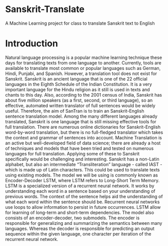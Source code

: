 # Sanskrit-Translate
A Machine Learning project for class to translate Sanskrit text to English
# Introduction
Natural language processing is a popular machine learning technique these days for translating texts from one language to another. Currently, tools are available to translate most common or popular languages such as German, Hindi, Punjabi, and Spanish. However, a translation tool does not exist for Sanskrit. Sanskrit is an ancient language that is one of the 22 official languages in the Eighth Schedule of the Indian Constitution. It is a very important language for the Hindu religion as it still is used in texts and chants to this day. Also, according to the 2001 census of India, Sanskrit has about five million speakers (as a first, second, or third language), so an effective, automated written translator of full sentences would be widely useful. Therefore, the aim of SanTran is to train an Sanskrit-English sentence translation model. Among the many different languages already translated, Sanskrit is one language that is still missing effective tools for full translation. There are numerous online dictionaries for Sanskrit-English word-by-word translation, but there is no full-fledged translator which takes the context and grammar of sentences into account. 
Machine Translation is an active but well-developed field of data science; there are already a host of techniques and models that have been tried and tested on numerous languages for full translation. Applying some of these to Sanskrit specifically would be challenging and interesting. Sanskrit has a non-Latin alphabet, but also an intermediate “Transliteration” language - called IAST - which is made up of Latin characters. This could be used to translate texts using existing models.
The model we will be using is commonly known as Encoder-Decoder LSTM, where LSTM refers to Long-Short Term Memory. LSTM is a specialized version of a recurrent neural network. It works by understanding each word in a sentence based on your understanding of previous words. The context of the sentence helps aid the understanding of what each word within the sentence should be. Recurrent neural networks use loops to allow information to persist in future occurrences. LSTM allow for learning of long-term and short-term dependencies. The model also consists of an encoder-decoder, two submodels. The encoder is responsible for generalizing and summarizing the semantics between many languages. Whereas the decoder is responsible for predicting an output sequence within the given language, one character per iteration of the recurrent neural network.






